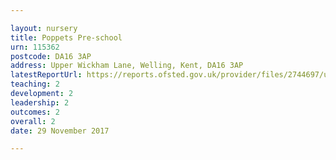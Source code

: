 ```yaml
---

layout: nursery
title: Poppets Pre-school
urn: 115362
postcode: DA16 3AP
address: Upper Wickham Lane, Welling, Kent, DA16 3AP
latestReportUrl: https://reports.ofsted.gov.uk/provider/files/2744697/urn/115362.pdf
teaching: 2
development: 2
leadership: 2
outcomes: 2
overall: 2
date: 29 November 2017

---
```

